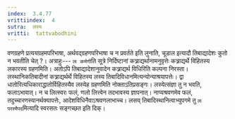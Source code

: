 ```yaml
---
index:  3.4.77
vrittiindex:  4
sutra:  लस्य
vritti:  tattvabodhini 
---
```


वणग्रहणे प्रत्ययग्रहमपरिभाषा, अर्थवद्ग्रहणपरिभाषा च न प्रवर्तते इति लुनाति, चूडाल इत्यादौ तिबाद्यादेशः कुतो न भवतीति चेत् ?। अत्राहुः--- `लः कर्मणी`ति सूत्रे निर्दिष्टानां कत्र्राद्यर्थानामनुवृत्तेः कत्र्राद्यर्थे विहितस्य लकारस्य ग्रहणमिति। अतोऽपि तिबाद्यादेशानुवादेन कत्र्राद्यर्थ विधिरिति कल्पना निरस्ता। लस्थानिकतिबादीनां कत्र्राद्यर्थर्थे विहितस्य लस्य तिबादिविधानमित्यन्योन्याश्रयापत्तेः। द्वा धातोरित्यधिकाराद्धातोर्विहितस्यैव लस्येह ग्रहणमिति नोक्ताऽतिप्रसङ्गः। लस्येत्संज्ञा तु न भवति, फलाऽभावात्। न च लित्स्वरः फलं, णलो लित्त्वेन तदभावस्य ज्ञापनात्। नाप्यश्रवणमेव फलं, तदुच्चारणस्यानर्थक्यापत्तेः, आदेशविधिनैवाऽश्रवणलाभाच्च। लसय् तिबादिस्थानित्वाभ्युपगमे तु `लः परस्मैपद`मित्यादि स्वरसतः सङ्गच्छत इति दिक्।

